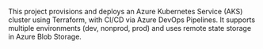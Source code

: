 This project provisions and deploys an Azure Kubernetes Service (AKS) cluster using Terraform, with CI/CD via Azure DevOps Pipelines. It supports multiple environments (dev, nonprod, prod) and uses remote state storage in Azure Blob Storage.